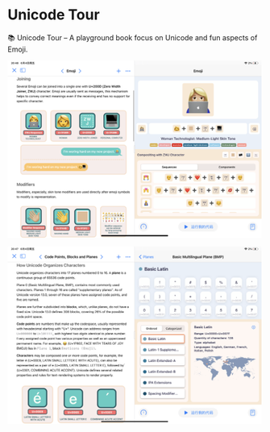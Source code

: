 # Unicode Tour

📚 Unicode Tour – A playground book focus on Unicode and fun aspects of Emoji.

![Screenshot 1](./Assets/screenshot-1.png)

![Screenshot 2](./Assets/screenshot-2.png)
